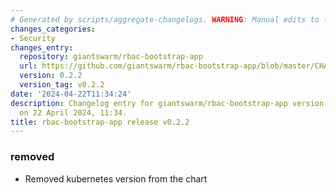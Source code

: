 ```yaml
---
# Generated by scripts/aggregate-changelogs. WARNING: Manual edits to this files will be overwritten.
changes_categories:
- Security
changes_entry:
  repository: giantswarm/rbac-bootstrap-app
  url: https://github.com/giantswarm/rbac-bootstrap-app/blob/master/CHANGELOG.md#022---2024-04-22
  version: 0.2.2
  version_tag: v0.2.2
date: '2024-04-22T11:34:24'
description: Changelog entry for giantswarm/rbac-bootstrap-app version 0.2.2, published
  on 22 April 2024, 11:34.
title: rbac-bootstrap-app release v0.2.2
---
```


### removed
- Removed kubernetes version from the chart
